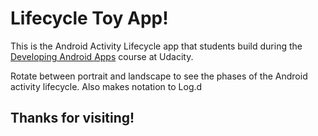 # Lifecycle Toy App!

This is the Android Activity Lifecycle app that students build during the [Developing Android Apps](https://www.udacity.com/course/new-android-fundamentals--ud851) course at Udacity.

Rotate between portrait and landscape to see the phases of the Android activity lifecycle. Also makes notation to Log.d

## Thanks for visiting!